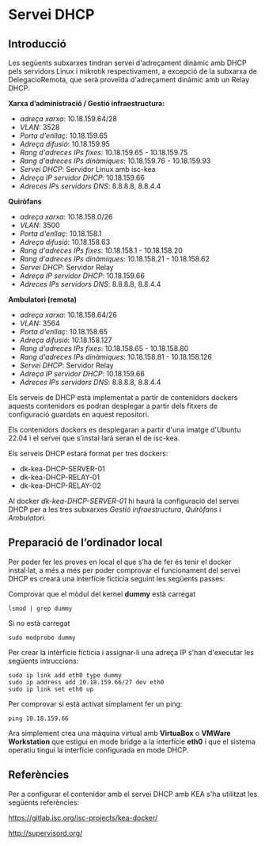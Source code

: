# Servei DHCP

## Introducció

Les següents subxarxes tindran servei d'adreçament dinàmic amb DHCP pels servidors Linux i mikrotik respectivament, a excepció de la subxarxa de DelegacioRemota, que serà proveïda d'adreçament dinàmic amb un Relay DHCP.


**Xarxa d’administració / Gestió infraestructura:**
* *adreça xarxa*: 10.18.159.64/28
* *VLAN:* 3528
* *Porta d'enllaç*: 10.18.159.65
* *Adreça difusió*: 10.18.159.95
* *Rang d'adreces IPs fixes*: 10.18.159.65 - 10.18.159.75
* *Rang d'adreces IPs dinàmiques*: 10.18.159.76 - 10.18.159.93
* *Servei DHCP*: Servidor Linux amb isc-kea
* *Adreça IP servidor DHCP*: 10.18.159.66
* *Adreces IPs servidors DNS*: 8.8.8.8, 8.8.4.4

**Quiròfans**
* *adreça xarxa*: 10.18.158.0/26
* *VLAN:* 3500
* *Porta d'enllaç*: 10.18.158.1
* *Adreça difusió*: 10.18.158.63
* *Rang d'adreces IPs fixes*: 10.18.158.1 - 10.18.158.20
* *Rang d'adreces IPs dinàmiques*: 10.18.158.21 - 10.18.158.62
* *Servei DHCP*: Servidor Relay
* *Adreça IP servidor DHCP*: 10.18.159.66
* *Adreces IPs servidors DNS*: 8.8.8.8, 8.8.4.4

**Ambulatori (remota)**
* *adreça xarxa*: 10.18.158.64/26
* *VLAN:* 3564
* *Porta d'enllaç*: 10.18.158.65 
* *Adreça difusió*: 10.18.158.127
* *Rang d'adreces IPs fixes*: 10.18.158.65 - 10.18.158.80
* *Rang d'adreces IPs dinàmiques*: 10.18.158.81 - 10.18.158.126
* *Servei DHCP*: Servidor Relay
* *Adreça IP servidor DHCP*: 10.18.159.66
* *Adreces IPs servidors DNS*: 8.8.8.8, 8.8.4.4


Els serveis de DHCP està implementat a partir de contenidors dockers aquests contenidors es podran desplegar a partir dels fitxers de configuració guardats en aquest repositori.

Els contenidors dockers es desplegaran a partir d'una imatge d'Ubuntu 22.04 i el servei que s’instal·larà seran el de isc-kea.

Els serveis DHCP estarà format per tres dockers:
* dk-kea-DHCP-SERVER-01
* dk-kea-DHCP-RELAY-01
* dk-kea-DHCP-RELAY-02

Al docker *dk-kea-DHCP-SERVER-01* hi haurà la configuració del servei DHCP per a les tres subxarxes *Gestió infraestructura*, *Quiròfans* i *Ambulatori*.

## Preparació de l’ordinador local
Per poder fer les proves en local el que s’ha de fer és tenir el docker instal·lat, a més a més per poder comprovar el funcionament del servei DHCP es crearà una interfície fictícia seguint les següents passes:

Comprovar que el mòdul del kernel **dummy** està carregat
```
lsmod | grep dummy
```

Si no està carregat 
```
sudo modprobe dummy
```

Per crear la intèrficie ficticia i assignar-li una adreça IP s'han d'executar les següents intruccions:
```
sudo ip link add eth0 type dummy
sudo ip address add 10.18.159.66/27 dev eth0
sudo ip link set eth0 up
```

Per comprovar si està activat simplament fer un ping:
```
ping 10.18.159.66
```

Ara simplement crea una màquina virtual amb **VirtuaBox** o **VMWare Workstation** que estigui en mode bridge a la interfície **eth0** i que el sistema operatiu tingui la interfície configurada en mode DHCP.

## Referències
Per a configurar el contenidor amb el servei DHCP amb KEA s'ha utilitzat les següents referències:

https://gitlab.isc.org/isc-projects/kea-docker/

http://supervisord.org/
